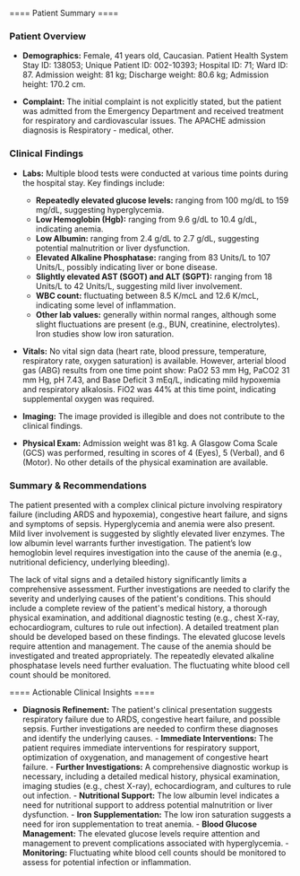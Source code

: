 
==== Patient Summary ====

### Patient Overview

- **Demographics:** Female, 41 years old, Caucasian.  Patient Health System Stay ID: 138053; Unique Patient ID: 002-10393; Hospital ID: 71; Ward ID: 87.  Admission weight: 81 kg; Discharge weight: 80.6 kg; Admission height: 170.2 cm.

- **Complaint:**  The initial complaint is not explicitly stated, but the patient was admitted from the Emergency Department and received treatment for respiratory and cardiovascular issues.  The APACHE admission diagnosis is Respiratory - medical, other.


### Clinical Findings

- **Labs:**  Multiple blood tests were conducted at various time points during the hospital stay.  Key findings include:
    - **Repeatedly elevated glucose levels:** ranging from 100 mg/dL to 159 mg/dL, suggesting hyperglycemia.
    - **Low Hemoglobin (Hgb):** ranging from 9.6 g/dL to 10.4 g/dL, indicating anemia.
    - **Low Albumin:** ranging from 2.4 g/dL to 2.7 g/dL, suggesting potential malnutrition or liver dysfunction.
    - **Elevated Alkaline Phosphatase:** ranging from 83 Units/L to 107 Units/L, possibly indicating liver or bone disease.
    - **Slightly elevated AST (SGOT) and ALT (SGPT):** ranging from 18 Units/L to 42 Units/L, suggesting mild liver involvement.
    - **WBC count:** fluctuating between 8.5 K/mcL and 12.6 K/mcL, indicating some level of inflammation.
    - **Other lab values:** generally within normal ranges, although some slight fluctuations are present (e.g., BUN, creatinine, electrolytes).  Iron studies show low iron saturation.
- **Vitals:** No vital sign data (heart rate, blood pressure, temperature, respiratory rate, oxygen saturation) is available.  However, arterial blood gas (ABG) results from one time point show: PaO2 53 mm Hg, PaCO2 31 mm Hg, pH 7.43, and Base Deficit 3 mEq/L, indicating mild hypoxemia and respiratory alkalosis.  FiO2 was 44% at this time point, indicating supplemental oxygen was required.

- **Imaging:**  The image provided is illegible and does not contribute to the clinical findings.

- **Physical Exam:**  Admission weight was 81 kg.  A Glasgow Coma Scale (GCS) was performed, resulting in scores of 4 (Eyes), 5 (Verbal), and 6 (Motor).  No other details of the physical examination are available.


### Summary & Recommendations

The patient presented with a complex clinical picture involving respiratory failure (including ARDS and hypoxemia), congestive heart failure, and signs and symptoms of sepsis.  Hyperglycemia and anemia were also present.  Mild liver involvement is suggested by slightly elevated liver enzymes.  The low albumin level warrants further investigation. The patient’s low hemoglobin level requires investigation into the cause of the anemia (e.g., nutritional deficiency, underlying bleeding).

The lack of vital signs and a detailed history significantly limits a comprehensive assessment.  Further investigations are needed to clarify the severity and underlying causes of the patient's conditions.  This should include a complete review of the patient's medical history, a thorough physical examination, and additional diagnostic testing (e.g., chest X-ray, echocardiogram, cultures to rule out infection).  A detailed treatment plan should be developed based on these findings.  The elevated glucose levels require attention and management.  The cause of the anemia should be investigated and treated appropriately.  The repeatedly elevated alkaline phosphatase levels need further evaluation. The fluctuating white blood cell count should be monitored.

==== Actionable Clinical Insights ====

- **Diagnosis Refinement:** The patient's clinical presentation suggests respiratory failure due to ARDS, congestive heart failure, and possible sepsis. Further investigations are needed to confirm these diagnoses and identify the underlying causes. - **Immediate Interventions:** The patient requires immediate interventions for respiratory support, optimization of oxygenation, and management of congestive heart failure. - **Further Investigations:** A comprehensive diagnostic workup is necessary, including a detailed medical history, physical examination, imaging studies  (e.g., chest X-ray), echocardiogram, and cultures to rule out infection. - **Nutritional Support:** The low albumin level indicates a need for nutritional support to address potential malnutrition or liver dysfunction. - **Iron Supplementation:** The low iron saturation suggests a need for iron supplementation to treat anemia. - **Blood Glucose Management:** The elevated glucose levels require attention and management to prevent complications associated with hyperglycemia. - **Monitoring:** Fluctuating white blood cell counts should be monitored to assess for potential infection or inflammation.
